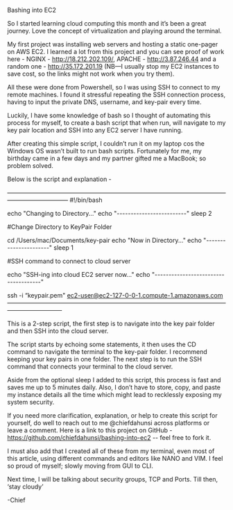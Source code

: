 Bashing into EC2

So I started learning cloud computing this month and it’s been a great journey. Love the concept of virtualization and playing around the terminal.

My first project was installing web servers and hosting a static one-pager on AWS EC2. I learned a lot from this project and you can see proof of work here - NGINX - http://18.212.202.109/, APACHE - http://3.87.246.44 and a random one - http://35.172.201.19 (NB—I usually stop my EC2 instances to save cost, so the links might not work when you try them).

All these were done from Powershell, so I was using SSH to connect to my remote machines. I found it stressful repeating the SSH connection process, having to input the private DNS, username, and key-pair every time. 

Luckily, I have some knowledge of bash so I thought of automating this process for myself, to create a bash script that when run, will navigate to my key pair location and SSH into any EC2 server I have running. 

After creating this simple script, I couldn’t run it on my laptop cos the Windows OS wasn’t built to run bash scripts. Fortunately for me, my birthday came in a few days and my partner gifted me a MacBook; so problem solved. 

Below is the script and explanation - 

——————————————————————————————————————————————
#!/bin/bash

echo "Changing to Directory..."
echo "-------------------------"
sleep 2

#Change Directory to KeyPair Folder

cd /Users/mac/Documents/key-pair
echo "Now in Directory..."
echo "----------------------"
sleep 1

#SSH command to connect to cloud server

echo "SSH-ing into cloud EC2 server now..."
echo "-------------------------------------"

ssh -i “keypair.pem" ec2-user@ec2-127-0-0-1.compute-1.amazonaws.com
—————————————————————————————————————————————

This is a 2-step script, the first step is to navigate into the key pair folder and then SSH into the cloud server.

The script starts by echoing some statements, it then uses the CD command to navigate the terminal to the key-pair folder. I recommend keeping your key pairs in one folder. The next step is to run the SSH command that connects your terminal to the cloud server. 

Aside from the optional sleep I added to this script, this process is fast and saves me up to 5 minutes daily. Also, I don’t have to store, copy, and paste my instance details all the time which might lead to recklessly exposing my system security.

If you need more clarification, explanation, or help to create this script for yourself, do well to reach out to me @chiefdahunsi across platforms or leave a comment. Here is a link to this project on GitHub - https://github.com/chiefdahunsi/bashing-into-ec2 -- feel free to fork it.

I must also add that I created all of these from my terminal, even most of this article, using different commands and editors like NANO and VIM. I feel so proud of myself; slowly moving from GUI to CLI. 

Next time, I will be talking about security groups, TCP and Ports. Till then, ‘stay cloudy’

-Chief


